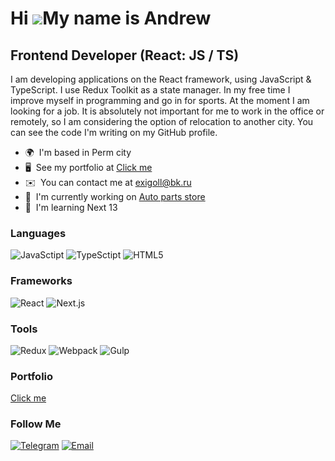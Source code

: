 Hi ![](https://user-images.githubusercontent.com/18350557/176309783-0785949b-9127-417c-8b55-ab5a4333674e.gif)My name is Andrew
==============================================================================================================================

Frontend Developer (React: JS / TS)
-----------------------------------

I am developing applications on the React framework, using JavaScript & TypeScript. I use Redux Toolkit as a state manager. In my free time I improve myself in programming and go in for sports. At the moment I am looking for a job. It is absolutely not important for me to work in the office or remotely, so I am considering the option of relocation to another city. You can see the code I'm writing on my GitHub profile.

* 🌍  I'm based in Perm city
* 🖥️  See my portfolio at [Click me](http://exigoll.github.io/portfolio)
* ✉️  You can contact me at [exigoll@bk.ru](mailto:exigoll@bk.ru)
* 🚀  I'm currently working on [Auto parts store](http://exigoll.github.io/rota/)
* 🧠  I'm learning Next 13

### Languages
![JavaSctipt](https://img.shields.io/badge/-JavaScript-black?style=for-the-badge&logo=javascript) ![TypeSctipt](https://img.shields.io/badge/-TypeScript-black?style=for-the-badge&logo=typescript) ![HTML5](https://img.shields.io/badge/-HTML-black?style=for-the-badge&logo=html5)

### Frameworks
![React](https://img.shields.io/badge/-React-black?style=for-the-badge&logo=React) ![Next.js](https://img.shields.io/badge/-Next.js-black?style=for-the-badge&logo=next.js)

### Tools
![Redux](https://img.shields.io/badge/-Redux-black?style=for-the-badge&logo=redux&logoColor=764ABC) ![Webpack](https://img.shields.io/badge/-Webpack-black?style=for-the-badge&logo=webpack) ![Gulp](https://img.shields.io/badge/-Gulp-black?style=for-the-badge&logo=gulp)

### Portfolio
<a href="https://exigoll.github.io/portfolio" target="_blank">Click me</a>

### Follow Me
[![Telegram](https://img.shields.io/badge/-Telegram-black?style=for-the-badge&logo=telegram)](https://t.me/exigoll) [![Email](https://img.shields.io/badge/-Email-black?style=for-the-badge&logo=gmail&logoColor=blue)](mailto:exigoll@bk.ru)
